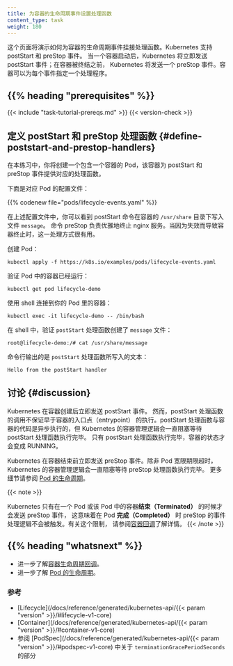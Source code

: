 ```yaml
---
title: 为容器的生命周期事件设置处理函数
content_type: task
weight: 180
---
```

<!--
title: Attach Handlers to Container Lifecycle Events
content_type: task
weight: 180
-->

<!-- overview -->

<!--
This page shows how to attach handlers to Container lifecycle events. Kubernetes supports
the postStart and preStop events. Kubernetes sends the postStart event immediately
after a Container is started, and it sends the preStop event immediately before the
Container is terminated. A Container may specify one handler per event.
-->
这个页面将演示如何为容器的生命周期事件挂接处理函数。Kubernetes 支持 postStart 和 preStop 事件。
当一个容器启动后，Kubernetes 将立即发送 postStart 事件；在容器被终结之前，
Kubernetes 将发送一个 preStop 事件。容器可以为每个事件指定一个处理程序。

## {{% heading "prerequisites" %}}

{{< include "task-tutorial-prereqs.md" >}} {{< version-check >}}

<!-- steps -->

<!--
## Define postStart and preStop handlers

In this exercise, you create a Pod that has one Container. The Container has handlers
for the postStart and preStop events.
-->
## 定义 postStart 和 preStop 处理函数  {#define-poststart-and-prestop-handlers}

在本练习中，你将创建一个包含一个容器的 Pod，该容器为 postStart 和 preStop 事件提供对应的处理函数。

<!--
Here is the configuration file for the Pod:
-->
下面是对应 Pod 的配置文件：

{{% codenew file="pods/lifecycle-events.yaml" %}}

<!--
In the configuration file, you can see that the postStart command writes a `message`
file to the Container's `/usr/share` directory. The preStop command shuts down
nginx gracefully. This is helpful if the Container is being terminated because of a failure.
-->
在上述配置文件中，你可以看到 postStart 命令在容器的 `/usr/share` 目录下写入文件 `message`。
命令 preStop 负责优雅地终止 nginx 服务。当因为失效而导致容器终止时，这一处理方式很有用。

<!--
Create the Pod:
-->
创建 Pod：

```shell
kubectl apply -f https://k8s.io/examples/pods/lifecycle-events.yaml
```

<!--
Verify that the Container in the Pod is running:
-->
验证 Pod 中的容器已经运行：

```shell
kubectl get pod lifecycle-demo
```

<!--
Get a shell into the Container running in your Pod:
-->
使用 shell 连接到你的 Pod 里的容器：

```shell
kubectl exec -it lifecycle-demo -- /bin/bash
```

<!--
In your shell, verify that the `postStart` handler created the `message` file:
-->
在 shell 中，验证 `postStart` 处理函数创建了 `message` 文件：

```
root@lifecycle-demo:/# cat /usr/share/message
```

<!--
The output shows the text written by the postStart handler:
-->
命令行输出的是 `postStart` 处理函数所写入的文本：

```
Hello from the postStart handler
```

<!-- discussion -->

<!--
## Discussion

Kubernetes sends the postStart event immediately after the Container is created.
There is no guarantee, however, that the postStart handler is called before
the Container's entrypoint is called. The postStart handler runs asynchronously
relative to the Container's code, but Kubernetes' management of the container
blocks until the postStart handler completes. The Container's status is not
set to RUNNING until the postStart handler completes.
-->
## 讨论  {#discussion}

Kubernetes 在容器创建后立即发送 postStart 事件。
然而，postStart 处理函数的调用不保证早于容器的入口点（entrypoint）
的执行。postStart 处理函数与容器的代码是异步执行的，但 Kubernetes
的容器管理逻辑会一直阻塞等待 postStart 处理函数执行完毕。
只有 postStart 处理函数执行完毕，容器的状态才会变成
RUNNING。

<!--
Kubernetes sends the preStop event immediately before the Container is terminated.
Kubernetes' management of the Container blocks until the preStop handler completes,
unless the Pod's grace period expires. For more details, see
[Pod Lifecycle](/docs/concepts/workloads/pods/pod-lifecycle/).
-->
Kubernetes 在容器结束前立即发送 preStop 事件。除非 Pod 宽限期限超时，
Kubernetes 的容器管理逻辑会一直阻塞等待 preStop 处理函数执行完毕。
更多细节请参阅 [Pod 的生命周期](/zh-cn/docs/concepts/workloads/pods/pod-lifecycle/)。

{{< note >}}
<!--
Kubernetes only sends the preStop event when a Pod or a container in the Pod is *terminated*.
This means that the preStop hook is not invoked when the Pod is *completed*.
About this limitation, please see [Container hooks](/docs/concepts/containers/container-lifecycle-hooks/#container-hooks) for the detail.
-->
Kubernetes 只有在一个 Pod 或该 Pod 中的容器**结束（Terminated）** 的时候才会发送 preStop 事件，
这意味着在 Pod **完成（Completed）** 时
preStop 的事件处理逻辑不会被触发。有关这个限制，
请参阅[容器回调](/zh-cn/docs/concepts/containers/container-lifecycle-hooks/#container-hooks)了解详情。
{{< /note >}}

## {{% heading "whatsnext" %}}

<!--
* Learn more about [Container lifecycle hooks](/docs/concepts/containers/container-lifecycle-hooks/).
* Learn more about the [lifecycle of a Pod](/docs/concepts/workloads/pods/pod-lifecycle/).
-->
* 进一步了解[容器生命周期回调](/zh-cn/docs/concepts/containers/container-lifecycle-hooks/)。
* 进一步了解 [Pod 的生命周期](/zh-cn/docs/concepts/workloads/pods/pod-lifecycle/)。

<!--
### Reference

* [Lifecycle](/docs/reference/generated/kubernetes-api/{{< param "version" >}}/#lifecycle-v1-core)
* [Container](/docs/reference/generated/kubernetes-api/{{< param "version" >}}/#container-v1-core)
* See `terminationGracePeriodSeconds` in [PodSpec](/docs/reference/generated/kubernetes-api/{{< param "version" >}}/#podspec-v1-core)
-->
### 参考

* [Lifecycle](/docs/reference/generated/kubernetes-api/{{< param "version" >}}/#lifecycle-v1-core)
* [Container](/docs/reference/generated/kubernetes-api/{{< param "version" >}}/#container-v1-core)
* 参阅 [PodSpec](/docs/reference/generated/kubernetes-api/{{< param "version" >}}/#podspec-v1-core) 中关于 `terminationGracePeriodSeconds` 的部分

